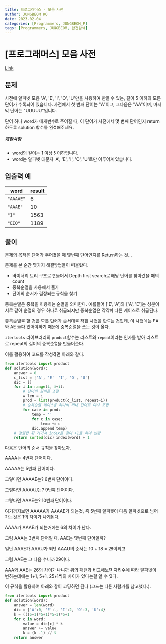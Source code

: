 ```yaml
---
title: 프로그래머스 - 모음 사전
author: JUNGBEOM KO
date: 2023-02-04
categories: [Programmers, JUNGBEOM_P]
tags: [Programmers, JUNGBEOM, 완전탐색]
---
```


# [프로그래머스] 모음 사전

[Link](https://school.programmers.co.kr/learn/courses/30/lessons/84512)



## 문제

사전에 알파벳 모음 'A', 'E', 'I', 'O', 'U'만을 사용하여 만들 수 있는, 길이 5 이하의 모든 단어가 수록되어 있습니다. 사전에서 첫 번째 단어는 "A"이고, 그다음은 "AA"이며, 마지막 단어는 "UUUUU"입니다.

단어 하나 word가 매개변수로 주어질 때, 이 단어가 사전에서 몇 번째 단어인지 return 하도록 solution 함수를 완성해주세요.

##### 제한사항

- word의 길이는 1 이상 5 이하입니다.
- word는 알파벳 대문자 'A', 'E', 'I', 'O', 'U'로만 이루어져 있습니다.



## 입출력 예

| word      | result |
| --------- | ------ |
| `"AAAAE"` | 6      |
| `"AAAE"`  | 10     |
| `"I"`     | 1563   |
| `"EIO"`   | 1189   |



## 풀이

문제의 목적은 단어가 주어졌을 때 몇번째 단어인지를 Return하는 것...

문제를 본 순간 몇가지 해결방법들이 떠올랐다.

- 바이너리 트리 구조로 만들어서 Depth first search로 해당 단어를 찾아갔을 때의 count
- 중복순열을 사용해서 풀기
- 단어의 순서가 결정되는 규칙을 찾기

중복순열은 중복을 허용하는 순열을 의미한다. 예를들어 ['E', 'A']와 ['A', 'E']는 성분이 서로 같아 순열의 경우 하나로 취급되지만 중복순열은 각각이 다른 케이스로 취급된다.

중복순열로 할 것은 모든 단어가 순서대로 적힌 사전을 만드는 것인데, 이 사전에는 EA와 AE 둘다 있어야하기 때문에 중복순열을 쓰는 것이 옳다.

`itertools` 라이브러리의 `product`함수는 리스트와 `repeat`이라는 인자를 받아 리스트로 repeat의 길이의 중복순열을 만들어준다.

이를 활용하여 코드를 작성하면 아래와 같다.

```python
from itertools import product
def solution(word):
    answer = 0
    c_list = ['A', 'E', 'I', 'O', 'U']
    dic = []
    for i in range(1, 5+1):
        # 단어의 길이를 조절
        w_len = i
        prod = list(product(c_list, repeat=i))
        # 순복순열 케이스를 하나씩 꺼내 단어로 다시 조합
        for case in prod:
            temp = ''
            for c in case:
                temp += c
            dic.append(temp)
    # 정렬한 뒤 거기서 index를 찾아 +1을 하여 반환
    return sorted(dic).index(word) + 1
```

다음은 단어의 순서 규칙을 찾아보자.

AAAA는 4번째 단어이다.

AAAAA는 5번째 단어이다.

그렇다면 AAAAE는? 6번째 단어이다.

그렇다면 AAAAU는? 9번째 단어이다.

그렇다면 AAAE는? 10번째 단어이다.

여기까지보면 AAAAA가 AAAAE가 되는것, 즉 5번째 알파벳이 다음 알파벳으로 넘어가는것은 1의 차이가 나게된다.

AAAA가 AAAE가 되는거에는 6의 차이가 난다.

그럼 AAA는 3번째 단어일 때, AAE는 몇번째 단어일까?

일단 AAAE가 AAAU가 되면 AAAU의 순서는 10 + 18 = 28이되고

그럼 AAE는 그 다음 수니까 29이다.

AAA와 AAE는 26의 차이가 나니까 위의 패턴과 비교해보면 자리수에 따라 알파벳이 변하는데에는 1+1, 5+1, 25+1씩의 차이가 있다는걸 알 수 있다.

이 규칙을 활용하여 아래와 같이 코딩하면 된다 (코드는 다른 사람거를 참고했다.).

```python
from itertools import product
def solution(word):
    answer = len(word)
    dic = {'A':0, 'E':1, 'I':2, 'O':3, 'U':4}
    k = (((5+1)*5+1)*5+1)*5+1
    for c in word:
        value = dic[c] * k 
        answer += value
        k = (k -1) // 5
    return answer
```

